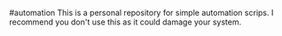 #automation
This is a personal repository for simple automation scrips. I recommend you don't use this as it could damage your system.
